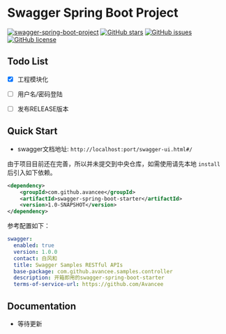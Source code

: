 # Swagger Spring Boot Project


[![swagger-spring-boot-project](https://img.shields.io/badge/version-1.0--SNAPSHOT-green.svg)](https://github.com/Avancee/swagger-spring-boot-project)  [![GitHub stars](https://img.shields.io/github/stars/Avancee/swagger-spring-boot-project.svg?style=flat&label=Star)](https://github.com/Avancee/swagger-spring-boot-project)  [![GitHub issues](https://img.shields.io/github/issues/Avancee/swagger-spring-boot-project.svg?style=flat&label=issues)](https://github.com/Avancee/swagger-spring-boot-project/issues)  [![GitHub license](https://img.shields.io/github/license/Avancee/swagger-spring-boot-project.svg?style=flat&label=license)](https://github.com/Avancee/swagger-spring-boot-project)





## Todo List

- [x] 工程模块化
- [ ] 用户名/密码登陆
- [ ] 发布RELEASE版本


## Quick Start

- swagger文档地址: `http://localhost:port/swagger-ui.html#/`

由于项目目前还在完善，所以并未提交到中央仓库，如需使用请先本地 `install` 后引入如下依赖。

~~~xml
<dependency>
    <groupId>com.github.avancee</groupId>
    <artifactId>swagger-spring-boot-starter</artifactId>
    <version>1.0-SNAPSHOT</version>
</dependency>
~~~

参考配置如下：
~~~yaml
swagger:
  enabled: true
  version: 1.0.0
  contact: 白风和
  title: Swagger Samples RESTful APIs
  base-package: com.github.avancee.samples.controller
  description: 开箱即用的swagger-spring-boot-starter
  terms-of-service-url: https://github.com/Avancee
~~~



## Documentation

- 等待更新